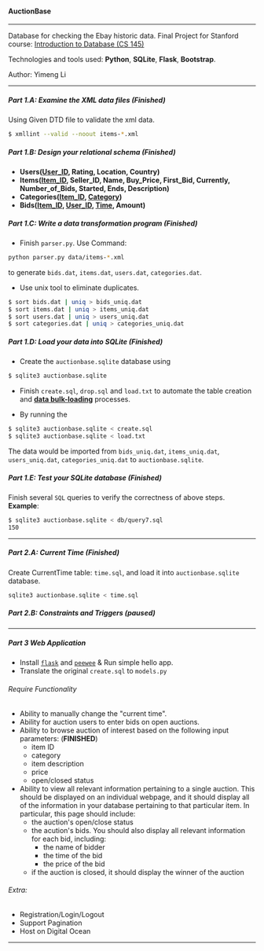 #### AuctionBase

*****
Database for checking the Ebay historic data. Final Project for Stanford course: [Introduction to Database (CS 145)](http://web.stanford.edu/class/cs145/)  

Technologies and tools used: **Python**, **SQLite**, **Flask**, **Bootstrap**.

Author: Yimeng Li
*****

##### Part 1.A: Examine the XML data files (Finished)
Using Given DTD file to validate the xml data.
```Bash
$ xmllint --valid --noout items-*.xml
```

##### Part 1.B: Design your relational schema (Finished)
- **Users(<u>User_ID</u>, Rating, Location, Country)**
- **Items(<u>Item_ID</u>, Seller_ID, Name, Buy_Price, First_Bid, Currently, Number_of_Bids, Started, Ends, Description)**
- **Categories(<u>Item_ID</u>, <u>Category</u>)**
- **Bids(<u>Item_ID</u>, <u>User_ID</u>, <u>Time</u>, Amount)**

##### Part 1.C: Write a data transformation program (Finished)
- Finish ```parser.py```. Use Command:
```Bash
python parser.py data/items-*.xml
```
to generate ```bids.dat```, ```items.dat```, ```users.dat```, ```categories.dat```.
- Use unix tool to eliminate duplicates.
```Bash
$ sort bids.dat | uniq > bids_uniq.dat
$ sort items.dat | uniq > items_uniq.dat
$ sort users.dat | uniq > users_uniq.dat
$ sort categories.dat | uniq > categories_uniq.dat
```

##### Part 1.D: Load your data into SQLite (Finished)
- Create the ```auctionbase.sqlite``` database using
```Bash
$ sqlite3 auctionbase.sqlite
```
- Finish ```create.sql```, ```drop.sql``` and ```load.txt``` to automate the table creation and [**data bulk-loading**](http://cs.stanford.edu/people/widom/cs145/sqlite/SQLiteLoad.html) processes.

- By running the
```Bash
$ sqlite3 auctionbase.sqlite < create.sql
$ sqlite3 auctionbase.sqlite < load.txt
```
The data would be imported from ```bids_uniq.dat```, ```items_uniq.dat```, ```users_uniq.dat```, ```categories_uniq.dat``` to ```auctionbase.sqlite```.

##### Part 1.E: Test your SQLite database (Finished)
Finish several ```SQL``` queries to verify the correctness of above steps. **Example**:
```Bash
$ sqlite3 auctionbase.sqlite < db/query7.sql
150
```

*****

##### Part 2.A: Current Time (Finished)
Create CurrentTime table: ```time.sql```, and load it into ```auctionbase.sqlite``` database.
```Bash
sqlite3 auctionbase.sqlite < time.sql
```

##### Part 2.B: Constraints and Triggers (paused)

*****

##### Part 3 Web Application
- Install [```flask```]() and [```peewee```](http://docs.peewee-orm.com/en/latest/) & Run simple hello app.  
- Translate the original ```create.sql``` to ```models.py```  

###### Require Functionality
+ Ability to manually change the "current time".
+ Ability for auction users to enter bids on open auctions.
+ Ability to browse auction of interest based on the following input parameters: (**FINISHED**)
    - item ID
    - category
    - item description
    - price
    - open/closed status
+ Ability to view all relevant information pertaining to a single auction. This should be displayed on an individual webpage, and it should display all of the information in your database pertaining to that particular item. In particular, this page should include:
    - the auction's open/close status
    - the acution's bids. You should also display all relevant information for each bid, including:
        * the name of bidder
        * the time of the bid
        * the price of the bid
    - if the auction is closed, it should display the winner of the auction  

###### Extra:
+ Registration/Login/Logout
+ Support Pagination
+ Host on Digital Ocean
*****
